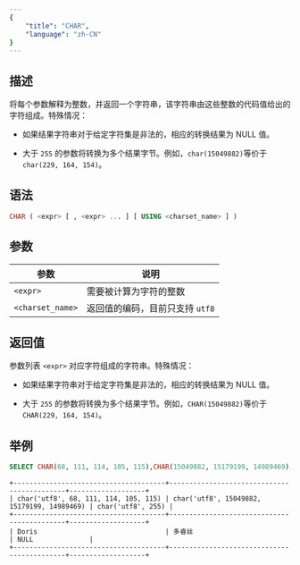 ```yaml
---
{
    "title": "CHAR",
    "language": "zh-CN"
}
---
```


<!-- 
Licensed to the Apache Software Foundation (ASF) under one
or more contributor license agreements.  See the NOTICE file
distributed with this work for additional information
regarding copyright ownership.  The ASF licenses this file
to you under the Apache License, Version 2.0 (the
"License"); you may not use this file except in compliance
with the License.  You may obtain a copy of the License at

  http://www.apache.org/licenses/LICENSE-2.0

Unless required by applicable law or agreed to in writing,
software distributed under the License is distributed on an
"AS IS" BASIS, WITHOUT WARRANTIES OR CONDITIONS OF ANY
KIND, either express or implied.  See the License for the
specific language governing permissions and limitations
under the License.
-->

## 描述

将每个参数解释为整数，并返回一个字符串，该字符串由这些整数的代码值给出的字符组成。特殊情况：

- 如果结果字符串对于给定字符集是非法的，相应的转换结果为 NULL 值。

- 大于 `255` 的参数将转换为多个结果字节。例如，`char(15049882)`等价于`char(229, 164, 154)`。


## 语法

```sql
CHAR ( <expr> [ , <expr> ... ] [ USING <charset_name> ] )
```

## 参数

| 参数               | 说明                  |
|------------------|---------------------|
| `<expr>`         | 需要被计算为字符的整数         |
| `<charset_name>` | 返回值的编码，目前只支持 `utf8` |

## 返回值

参数列表 `<expr>` 对应字符组成的字符串。特殊情况：

- 如果结果字符串对于给定字符集是非法的，相应的转换结果为 NULL 值。

- 大于 `255` 的参数将转换为多个结果字节。例如，`CHAR(15049882)`等价于`CHAR(229, 164, 154)`。

## 举例

```sql
SELECT CHAR(68, 111, 114, 105, 115),CHAR(15049882, 15179199, 14989469),CHAR(255)
```

```text
+--------------------------------------+--------------------------------------------+-------------------+
| char('utf8', 68, 111, 114, 105, 115) | char('utf8', 15049882, 15179199, 14989469) | char('utf8', 255) |
+--------------------------------------+--------------------------------------------+-------------------+
| Doris                                | 多睿丝                                     | NULL              |
+--------------------------------------+--------------------------------------------+-------------------+
```